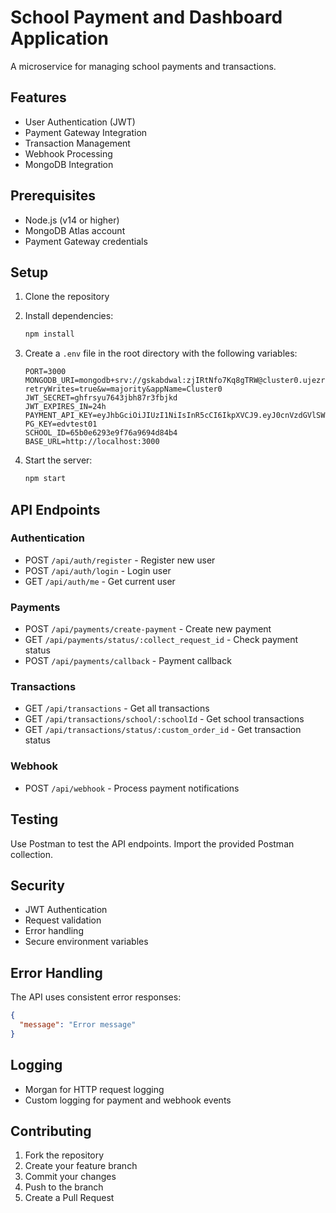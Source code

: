 # School Payment and Dashboard Application

A microservice for managing school payments and transactions.

## Features

- User Authentication (JWT)
- Payment Gateway Integration
- Transaction Management
- Webhook Processing
- MongoDB Integration

## Prerequisites

- Node.js (v14 or higher)
- MongoDB Atlas account
- Payment Gateway credentials

## Setup

1. Clone the repository
2. Install dependencies:
   ```bash
   npm install
   ```

3. Create a `.env` file in the root directory with the following variables:
   ```
   PORT=3000
   MONGODB_URI=mongodb+srv://gskabdwal:zjIRtNfo7Kq8gTRW@cluster0.ujezrol.mongodb.net/?retryWrites=true&w=majority&appName=Cluster0
   JWT_SECRET=ghfrsyu7643jbh87r3fbjkd
   JWT_EXPIRES_IN=24h
   PAYMENT_API_KEY=eyJhbGciOiJIUzI1NiIsInR5cCI6IkpXVCJ9.eyJ0cnVzdGVlSWQiOiI2NWIwZTU1MmRkMzE5NTBhOWI0MWM1YmEiLCJJbmRleE9mQXBpS2V5Ijo2LCJpYXQiOjE3MTE2MjIyNzAsImV4cCI6MTc0MzE3OTg3MH0.Rye77Dp59GGxwCmwWekJHRj6edXWJnff9finjMhxKuw
   PG_KEY=edvtest01
   SCHOOL_ID=65b0e6293e9f76a9694d84b4
   BASE_URL=http://localhost:3000
   ```

4. Start the server:
   ```bash
   npm start
   ```

## API Endpoints

### Authentication
- POST `/api/auth/register` - Register new user
- POST `/api/auth/login` - Login user
- GET `/api/auth/me` - Get current user

### Payments
- POST `/api/payments/create-payment` - Create new payment
- GET `/api/payments/status/:collect_request_id` - Check payment status
- POST `/api/payments/callback` - Payment callback

### Transactions
- GET `/api/transactions` - Get all transactions
- GET `/api/transactions/school/:schoolId` - Get school transactions
- GET `/api/transactions/status/:custom_order_id` - Get transaction status

### Webhook
- POST `/api/webhook` - Process payment notifications

## Testing

Use Postman to test the API endpoints. Import the provided Postman collection.

## Security

- JWT Authentication
- Request validation
- Error handling
- Secure environment variables

## Error Handling

The API uses consistent error responses:
```json
{
  "message": "Error message"
}
```

## Logging

- Morgan for HTTP request logging
- Custom logging for payment and webhook events

## Contributing

1. Fork the repository
2. Create your feature branch
3. Commit your changes
4. Push to the branch
5. Create a Pull Request 